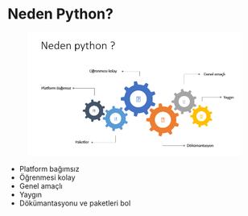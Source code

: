 # Neden Python?

<figure><img src="../../.gitbook/assets/image (8).png" alt=""><figcaption></figcaption></figure>

* Platform bağımsız
* Öğrenmesi kolay
* Genel amaçlı
* Yaygın
* Dökümantasyonu ve paketleri bol
